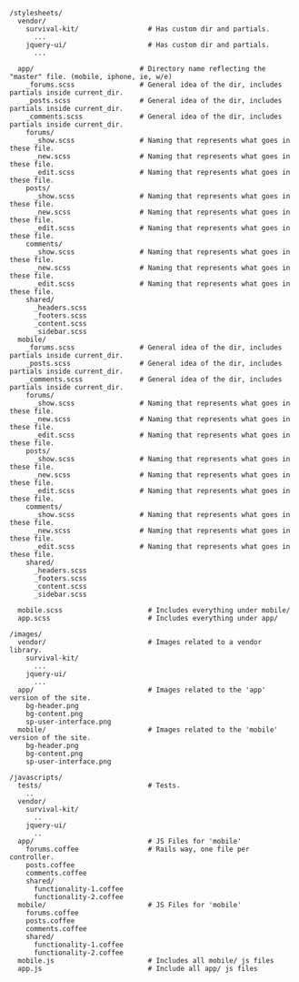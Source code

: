     /stylesheets/
      vendor/
        survival-kit/                 # Has custom dir and partials.
          ...
        jquery-ui/                    # Has custom dir and partials.
          ...

      app/                          # Directory name reflecting the "master" file. (mobile, iphone, ie, w/e)
        _forums.scss                # General idea of the dir, includes partials inside current_dir.
        _posts.scss                 # General idea of the dir, includes partials inside current_dir.
        _comments.scss              # General idea of the dir, includes partials inside current_dir.
        forums/                      
          _show.scss                # Naming that represents what goes in these file.    
          _new.scss                 # Naming that represents what goes in these file.    
          _edit.scss                # Naming that represents what goes in these file.    
        posts/                        
          _show.scss                # Naming that represents what goes in these file.    
          _new.scss                 # Naming that represents what goes in these file.    
          _edit.scss                # Naming that represents what goes in these file.    
        comments/                     
          _show.scss                # Naming that represents what goes in these file.    
          _new.scss                 # Naming that represents what goes in these file.    
          _edit.scss                # Naming that represents what goes in these file.     
        shared/                       
          _headers.scss               
          _footers.scss               
          _content.scss               
          _sidebar.scss               
      mobile/             
        _forums.scss                # General idea of the dir, includes partials inside current_dir.
        _posts.scss                 # General idea of the dir, includes partials inside current_dir.
        _comments.scss              # General idea of the dir, includes partials inside current_dir.            
        forums/                      
          _show.scss                # Naming that represents what goes in these file.    
          _new.scss                 # Naming that represents what goes in these file.    
          _edit.scss                # Naming that represents what goes in these file.    
        posts/                        
          _show.scss                # Naming that represents what goes in these file.    
          _new.scss                 # Naming that represents what goes in these file.    
          _edit.scss                # Naming that represents what goes in these file.    
        comments/                     
          _show.scss                # Naming that represents what goes in these file.    
          _new.scss                 # Naming that represents what goes in these file.    
          _edit.scss                # Naming that represents what goes in these file.     
        shared/                      
          _headers.scss              
          _footers.scss              
          _content.scss              
          _sidebar.scss              
                             
      mobile.scss                     # Includes everything under mobile/
      app.scss                        # Includes everything under app/
                             
    /images/                         
      vendor/                         # Images related to a vendor library.
        survival-kit/                
          ...                        
        jquery-ui/                   
          ...                        
      app/                            # Images related to the 'app' version of the site.
        bg-header.png                
        bg-content.png               
        sp-user-interface.png        
      mobile/                         # Images related to the 'mobile' version of the site.
        bg-header.png                
        bg-content.png               
        sp-user-interface.png        
                             
    /javascripts/                    
      tests/                          # Tests.
        ..                           
      vendor/                        
        survival-kit/                
          ..                         
        jquery-ui/                   
          ..                         
      app/                            # JS Files for 'mobile'
        forums.coffee                 # Rails way, one file per controller.
        posts.coffee                 
        comments.coffee              
        shared/                      
          functionality-1.coffee     
          functionality-2.coffee     
      mobile/                         # JS Files for 'mobile'
        forums.coffee
        posts.coffee
        comments.coffee
        shared/
          functionality-1.coffee
          functionality-2.coffee
      mobile.js                       # Includes all mobile/ js files
      app.js                          # Include all app/ js files